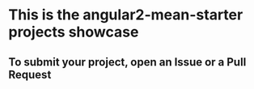 # This is the angular2-mean-starter projects showcase
## To submit your project, open an Issue or a Pull Request
